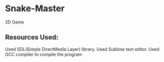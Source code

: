 # Snake-Master
2D Game 

## Resources Used:
Used SDL(Simple DirectMedia Layer) library.
Used Sublime text editor.
Used GCC compiler to compile the program

